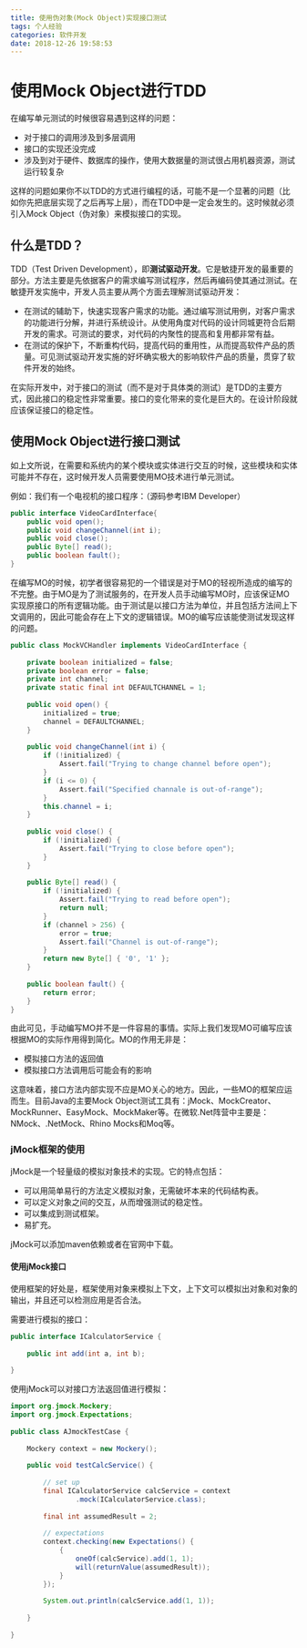 ```yaml
---
title: 使用伪对象(Mock Object)实现接口测试
tags: 个人经验
categories: 软件开发
date: 2018-12-26 19:58:53
---
```



# 使用Mock Object进行TDD

在编写单元测试的时候很容易遇到这样的问题：
* 对于接口的调用涉及到多层调用
* 接口的实现还没完成
* 涉及到对于硬件、数据库的操作，使用大数据量的测试很占用机器资源，测试运行较复杂  

这样的问题如果你不以TDD的方式进行编程的话，可能不是一个显著的问题（比如你先把底层实现了之后再写上层），而在TDD中是一定会发生的。这时候就必须引入Mock Object（伪对象）来模拟接口的实现。

## 什么是TDD？

TDD（Test Driven Development），即**测试驱动开发**。它是敏捷开发的最重要的部分。方法主要是先依据客户的需求编写测试程序，然后再编码使其通过测试。在敏捷开发实施中，开发人员主要从两个方面去理解测试驱动开发：
* 在测试的辅助下，快速实现客户需求的功能。通过编写测试用例，对客户需求的功能进行分解，并进行系统设计。从使用角度对代码的设计同城更符合后期开发的需求。可测试的要求，对代码的内聚性的提高和复用都非常有益。
* 在测试的保护下，不断重构代码，提高代码的重用性，从而提高软件产品的质量。可见测试驱动开发实施的好坏确实极大的影响软件产品的质量，贯穿了软件开发的始终。  

在实际开发中，对于接口的测试（而不是对于具体类的测试）是TDD的主要方式，因此接口的稳定性非常重要。接口的变化带来的变化是巨大的。在设计阶段就应该保证接口的稳定性。

## 使用Mock Object进行接口测试

如上文所说，在需要和系统内的某个模块或实体进行交互的时候，这些模块和实体可能并不存在，这时候开发人员需要使用MO技术进行单元测试。  

例如：我们有一个电视机的接口程序：（源码参考IBM Developer）  

```java
public interface VideoCardInterface{
    public void open();
    public void changeChannel(int i);
    public void close();
    public Byte[] read();
    public boolean fault();
}
```

在编写MO的时候，初学者很容易犯的一个错误是对于MO的轻视所造成的编写的不完整。由于MO是为了测试服务的，在开发人员手动编写MO时，应该保证MO实现原接口的所有逻辑功能。由于测试是以接口方法为单位，并且包括方法间上下文调用的，因此可能会存在上下文的逻辑错误。MO的编写应该能使测试发现这样的问题。

```java
public class MockVCHandler implements VideoCardInterface { 
 
    private boolean initialized = false; 
    private boolean error = false; 
    private int channel; 
    private static final int DEFAULTCHANNEL = 1; 
 
    public void open() { 
        initialized = true; 
        channel = DEFAULTCHANNEL; 
    } 
 
    public void changeChannel(int i) { 
        if (!initialized) { 
            Assert.fail("Trying to change channel before open"); 
        } 
        if (i <= 0) { 
            Assert.fail("Specified channale is out-of-range"); 
        } 
        this.channel = i; 
    } 
 
    public void close() { 
        if (!initialized) { 
            Assert.fail("Trying to close before open"); 
        } 
    } 
 
    public Byte[] read() { 
        if (!initialized) { 
            Assert.fail("Trying to read before open"); 
            return null; 
        } 
        if (channel > 256) { 
            error = true; 
            Assert.fail("Channel is out-of-range"); 
        } 
        return new Byte[] { '0', '1' }; 
    } 
 
    public boolean fault() { 
        return error; 
    } 
}

```

由此可见，手动编写MO并不是一件容易的事情。实际上我们发现MO可编写应该根据MO的实际作用得到简化。MO的作用无非是：
* 模拟接口方法的返回值
* 模拟接口方法调用后可能会有的影响  

这意味着，接口方法内部实现不应是MO关心的地方。因此，一些MO的框架应运而生。目前Java的主要Mock Object测试工具有：jMock、MockCreator、MockRunner、EasyMock、MockMaker等。在微软.Net阵营中主要是：NMock、.NetMock、Rhino Mocks和Moq等。  

### jMock框架的使用

jMock是一个轻量级的模拟对象技术的实现。它的特点包括：
* 可以用简单易行的方法定义模拟对象，无需破坏本来的代码结构表。  
* 可以定义对象之间的交互，从而增强测试的稳定性。
* 可以集成到测试框架。
* 易扩充。  

jMock可以添加maven依赖或者在官网中下载。  

#### 使用jMock接口

使用框架的好处是，框架使用对象来模拟上下文，上下文可以模拟出对象和对象的输出，并且还可以检测应用是否合法。

需要进行模拟的接口：  

```java
public interface ICalculatorService { 
 
    public int add(int a, int b); 
 
}
```

使用jMock可以对接口方法返回值进行模拟：  

```java
import org.jmock.Mockery; 
import org.jmock.Expectations; 
 
public class AJmockTestCase { 
 
    Mockery context = new Mockery(); 
 
    public void testCalcService() { 
 
        // set up 
        final ICalculatorService calcService = context 
                .mock(ICalculatorService.class); 
 
        final int assumedResult = 2; 
 
        // expectations 
        context.checking(new Expectations() { 
            { 
                oneOf(calcService).add(1, 1); 
                will(returnValue(assumedResult)); 
            } 
        }); 
 
        System.out.println(calcService.add(1, 1)); 
 
    } 
 
}
```